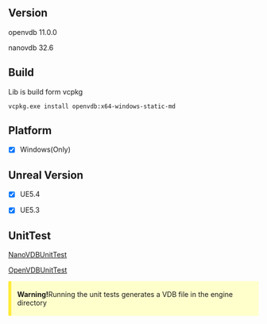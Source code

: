 ## Version

openvdb 11.0.0

nanovdb 32.6



## Build

Lib is build form vcpkg

```
vcpkg.exe install openvdb:x64-windows-static-md
```



## Platform

- [x] Windows(Only)



## Unreal Version

- [x] UE5.4
- [x] UE5.3



## UnitTest

[NanoVDBUnitTest](Documents\NanoVDBUnitTest.md)  

[OpenVDBUnitTest](Documents\OpenVDBUnitTest.md) 

<div class="warning" style="margin-bottom: 15px;                             padding: 4px 12px;                             background-color: #ffffcc;                             border-left: 6px solid #ffeb3b;                             border-radius:2px;">     <p><strong>Warning!</strong>Running the unit tests generates a VDB file in the engine directory </p> </div>

